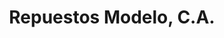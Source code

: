 ---
title: "Repuestos Modelo, C.A."
url: /caracas/repuestos-modelo-c-a/
shop: piezas de automóviles
---